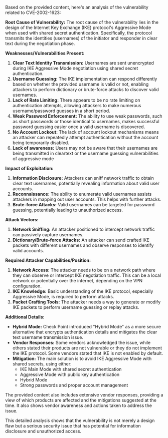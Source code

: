 Based on the provided content, here's an analysis of the vulnerability related to CVE-2002-1623:

**Root Cause of Vulnerability:**
The root cause of the vulnerability lies in the design of the Internet Key Exchange (IKE) protocol's Aggressive Mode when used with shared secret authentication.  Specifically, the protocol transmits the identities (usernames) of the initiator and responder in clear text during the negotiation phase.

**Weaknesses/Vulnerabilities Present:**
1.  **Clear Text Identity Transmission:** Usernames are sent unencrypted during IKE Aggressive Mode negotiation using shared secret authentication.
2.  **Username Guessing:** The IKE implementation can respond differently based on whether the provided username is valid or not, enabling attackers to perform dictionary or brute-force attacks to discover valid usernames.
3. **Lack of Rate Limiting:** There appears to be no rate limiting on authentication attempts, allowing attackers to make numerous username/password guesses in a short period.
4. **Weak Password Enforcement:** The ability to use weak passwords, such as short passwords or those identical to usernames, makes successful password guessing easier once a valid username is discovered.
5. **No Account Lockout:**  The lack of account lockout mechanisms means an attacker can repeatedly attempt authentication without the account being temporarily disabled.
6. **Lack of awareness:** Users may not be aware that their usernames are being transmitted in cleartext or the username guessing vulnerabilities of aggressive mode

**Impact of Exploitation:**
1.  **Information Disclosure:** Attackers can sniff network traffic to obtain clear text usernames, potentially revealing information about valid user accounts.
2.  **Reconnaissance:** The ability to enumerate valid usernames assists attackers in mapping out user accounts. This helps with further attacks.
3.  **Brute-force Attacks:** Valid usernames can be targeted for password guessing, potentially leading to unauthorized access.

**Attack Vectors:**
1.  **Network Sniffing:** An attacker positioned to intercept network traffic can passively capture usernames.
2.  **Dictionary/Brute-force Attacks:** An attacker can send crafted IKE packets with different usernames and observe responses to identify valid accounts.

**Required Attacker Capabilities/Position:**
1.  **Network Access:** The attacker needs to be on a network path where they can observe or intercept IKE negotiation traffic. This can be a local network or potentially over the internet, depending on the VPN configuration.
2.  **IKE Knowledge:** Basic understanding of the IKE protocol, especially Aggressive Mode, is required to perform attacks.
3.  **Packet Crafting Tools:** The attacker needs a way to generate or modify IKE packets to perform username guessing or replay attacks.

**Additional Details:**
*   **Hybrid Mode:** Check Point introduced "Hybrid Mode" as a more secure alternative that encrypts authentication details and mitigates the clear text username transmission issue.
*  **Vendor Responses:** Some vendors acknowledged the issue, while others stated their products are not vulnerable or they do not implement the IKE protocol. Some vendors stated that IKE is not enabled by default.
*   **Mitigation:**  The main solution is to avoid IKE Aggressive Mode with shared secrets, using either:
    *   IKE Main Mode with shared secret authentication
    *   Aggressive Mode with public key authentication
    *   Hybrid Mode
    * Strong passwords and proper account management

The provided content also includes extensive vendor responses, providing a view of which products are affected and the mitigations suggested at the time. It also shows vendor awareness and actions taken to address the issue.

This detailed analysis shows that the vulnerability is not merely a design flaw but a serious security issue that has potential for information disclosure and unauthorized access.